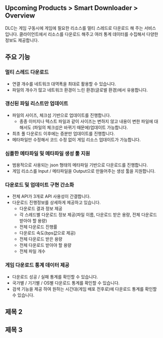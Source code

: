 ## Upcoming Products > Smart Downloader > Overview

DLC는 게임 구동시에 게임에 필요한 리소스를 멀티 스레드로 다운로드 해 주는 서비스 입니다.
클라이언트에서 리소스를 다운로드 해주고 여러 통계 데이터를 수집해서 다양한 정보도 제공합니다.

## 주요 기능

### 멀티 스레드 다운로드
- 연결 개수를 네트워크 대역폭을 최대로 활용할 수 있습니다.
- 파일의 개수가 많고 네트워크 환경이 느린 환경(글로벌 환경)에서 유용합니다.

### 갱신된 파일 리스트만 업데이트
- 파일의 사이즈, 체크섬 기반으로 업데이트를 진행합니다.
	- 종종 이미지나 텍스트 파일과 같이 사이즈는 변하지 않고 내용이 변한 파일에 대해서도 (파일의 체크섬은 바뀌기 때문에)업데이트 가능합니다.
- 최초 풀 다운로드 이후에는 증분만 업데이트를 진행합니다.
- 메타파일만 수정해서 코드 수정 없이 게임 리소스 업데이트가 가능합니다. 

### 심플한 메타파일 및 메타파일 생성 툴 지원
- 범용적으로 사용되는 json 형태의 메타파일 기반으로 다운로드를 진행합니다.
- 게임 리소스를 Input / 메타파일을 Output으로 만들어주는 생성 툴을 지원합니다.

### 다운로드 및 업데이트 구현 간소화
- 전체 API가 3개로 API 사용성이 간결합니다.
- 다운로드 진행정보를 상세하게 제공하고 있습니다.
	- 다운로드 결과 정보 제공
	- 각 스레드별 다운로드 정보 제공(파일 이름, 다운로드 받은 용량, 전체 다운로드 받아야 할 용량)
	- 전체 다운로드 진행률
	- 다운로드 속도(bps값으로 제공)
	- 전체 다운로드 받은 용량
	- 전체 다운로드 받아야 할 용량
	- 전체 파일 개수

### 게임 다운로드 통계 데이터 제공
- 다운로드 성공 / 실패 통계를 확인할 수 있습니다.
- 국가별 / 기기별 / OS별 다운로드 통계를 확인할 수 있습니다.
- 검색 기능을 제공 하여 원하는 시간대(게임 배포 전후로)에 다운로드 통계를 확인할 수 있습니다.

## 제목 2

## 제목 3
